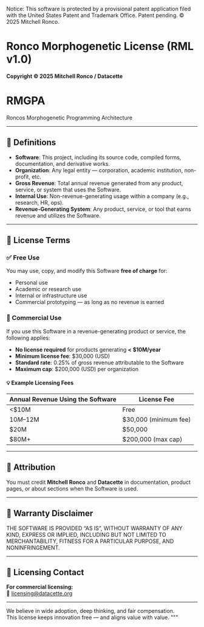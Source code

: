 Notice: This software is protected by a provisional patent application filed with the United States Patent and Trademark Office. Patent pending. © 2025 Mitchell Ronco.


# Ronco Morphogenetic License (RML v1.0)

**Copyright © 2025 Mitchell Ronco / Datacette**

# RMGPA
Roncos Morphogenetic Programming Architecture



---

## 📘 Definitions

- **Software**: This project, including its source code, compiled forms, documentation, and derivative works.
- **Organization**: Any legal entity — corporation, academic institution, non-profit, etc.
- **Gross Revenue**: Total annual revenue generated from any product, service, or system that uses the Software.
- **Internal Use**: Non-revenue-generating usage within a company (e.g., research, HR, ops).
- **Revenue-Generating System**: Any product, service, or tool that earns revenue and utilizes the Software.

---

## 🧾 License Terms

### ✅ Free Use
You may use, copy, and modify this Software **free of charge** for:

- Personal use
- Academic or research use
- Internal or infrastructure use
- Commercial prototyping — as long as no revenue is earned

### 💼 Commercial Use
If you use this Software in a revenue-generating product or service, the following applies:

- **No license required** for products generating **< $10M/year**
- **Minimum license fee**: $30,000 (USD)
- **Standard rate**: 0.25% of gross revenue attributable to the Software
- **Maximum cap**: $200,000 (USD) per organization

#### 💡 Example Licensing Fees

| Annual Revenue Using the Software | License Fee             |
|-----------------------------------|--------------------------|
| <$10M                             | Free                    |
| $10M–$12M                         | $30,000 (minimum fee)   |
| $20M                              | $50,000                 |
| $80M+                             | $200,000 (max cap)      |

---

## 🔖 Attribution

You must credit **Mitchell Ronco** and **Datacette** in documentation, product pages, or about sections when the Software is used.

---

## 🚫 Warranty Disclaimer

THE SOFTWARE IS PROVIDED “AS IS”, WITHOUT WARRANTY OF ANY KIND, EXPRESS OR IMPLIED, INCLUDING BUT NOT LIMITED TO MERCHANTABILITY, FITNESS FOR A PARTICULAR PURPOSE, AND NONINFRINGEMENT.

---

## 📩 Licensing Contact

**For commercial licensing:**  
📧 licensing@datacette.org

---

We believe in wide adoption, deep thinking, and fair compensation.  
This license keeps innovation free — and aligns value with value.
"""
